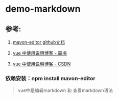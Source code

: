 <!--
 * @author: 殷鹏飞
 * @Date: 2020-04-21 17:08:49
 * @information: readme
 -->

# demo-markdown

## 参考: 

  1. [mavon-editor github文档](https://github.com/hinesboy/mavonEditor)

  2. [vue 中使用说明博客 - 简书](https://www.jianshu.com/p/aca26ec75ec3)

  3. [vue 中使用说明博客 - CSDN](https://blog.csdn.net/wn1245343496/article/details/82147850)


### 依赖安装：npm install mavon-editor

> vue中是编辑markdown 和 查看markdown语法
